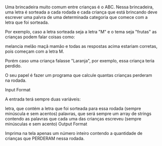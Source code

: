Uma brincadeira muito comum entre crianças é o ABC. Nessa brincadeira, uma letra é sorteada a cada rodada e cada criança que está brincando deve escrever uma palvra de uma determinada categoria que comece com a letra que foi sorteada.

Por exemplo, caso a letra sorteada seja a letra "M" e o tema seja "frutas" as crianças podem falar coisas como:

melancia
melão
maçã
mamão
e todas as respostas acima estariam corretas, pois começam com a letra M.

Porém caso uma criança falasse "Laranja", por exemplo, essa criança teria perdido.

O seu papel é fazer um programa que calcule quantas crianças perderam na rodada.

Input Format

A entrada terá sempre duas variáveis:

letra, que contém a letra que foi sorteada para essa rodada (sempre minúscula e sem acentos)
palavras, que será sempre um array de strings contendo as palavras que cada uma das crianças escreveu (sempre minúsculas e sem acento)
Output Format

Imprima na tela apenas um número inteiro contendo a quantidade de crianças que PERDERAM nessa rodada.